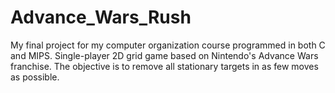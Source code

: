 # Advance_Wars_Rush
My final project for my computer organization course programmed in both C and MIPS. Single-player 2D grid game based on Nintendo's Advance Wars franchise. The objective is to remove all stationary targets in as few moves as possible.
